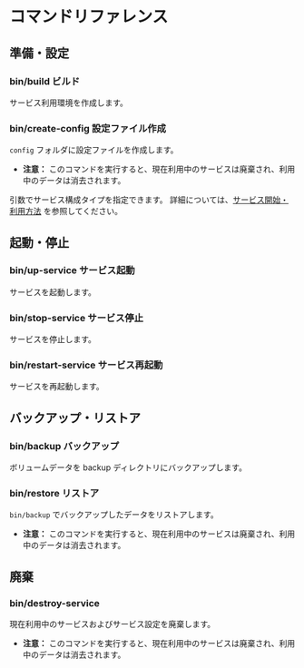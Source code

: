 コマンドリファレンス
====================

準備・設定
----------
### bin/build ビルド
サービス利用環境を作成します。

### bin/create-config 設定ファイル作成
`config` フォルダに設定ファイルを作成します。

*   **注意：** このコマンドを実行すると、現在利用中のサービスは廃棄され、利用中のデータは消去されます。


引数でサービス構成タイプを指定できます。
詳細については、[サービス開始・利用方法](./create-service.ja.md) を参照してください。


起動・停止
----------
### bin/up-service サービス起動
サービスを起動します。

### bin/stop-service サービス停止
サービスを停止します。

### bin/restart-service サービス再起動
サービスを再起動します。


バックアップ・リストア
----------------------
### bin/backup バックアップ
ボリュームデータを backup ディレクトリにバックアップします。

### bin/restore リストア
`bin/backup` でバックアップしたデータをリストアします。

*   **注意：** このコマンドを実行すると、現在利用中のサービスは廃棄され、利用中のデータは消去されます。


廃棄
----
### bin/destroy-service
現在利用中のサービスおよびサービス設定を廃棄します。

*   **注意：** このコマンドを実行すると、現在利用中のサービスは廃棄され、利用中のデータは消去されます。

